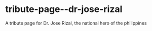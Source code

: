 # tribute-page--dr-jose-rizal
A tribute page for Dr. Jose Rizal, the national hero of the philippines
